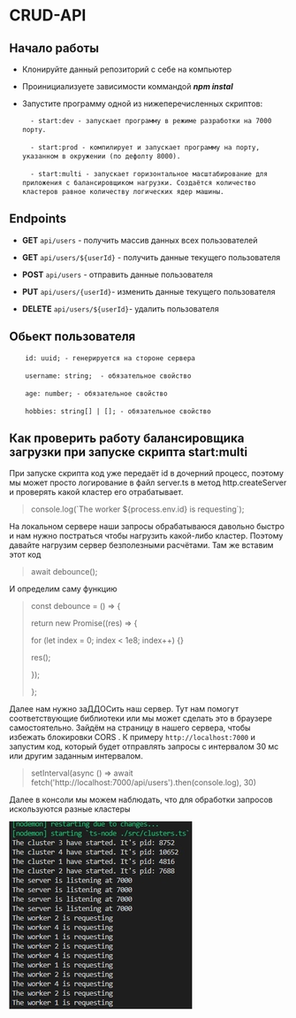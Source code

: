 # CRUD-API

## Начало работы

* Клонируйте данный репозиторий с себе на компьютер

* Проинициализуете зависимости коммандой ***npm instal***

* Запустите программу одной из нижеперечисленных скриптов:

        - start:dev - запускает программу в режиме разработки на 7000 порту.

        - start:prod - компилирует и запускает программу на порту, указанном в окружении (по дефолту 8000).

        - start:multi - запускает горизонтальное масштабирование для приложения с балансировщиком нагрузки. Создаётся количество кластеров равное количеству логических ядер машины.

## Endpoints

- **GET** `api/users` - получить массив данных всех пользователей

- **GET** `api/users/${userId}` - получить данные текущего пользователя

- **POST** `api/users` - отправить данные пользователя

- **PUT** `api/users/{userId}`- изменить данные текущего пользователя

- **DELETE** `api/users/${userId}`- удалить пользователя

## Обьект пользователя

        id: uuid; - генерируется на стороне сервера

        username: string;  - обязательное свойство

        age: number; - обязательное свойство

        hobbies: string[] | []; - обязательное свойство

## Как проверить работу балансировщика загрузки при запуске скрипта **start:multi**

При запуске скрипта код уже передаёт id в дочерний процесс, поэтому мы может просто логирование в файл
server.ts в метод http.createServer и проверять какой кластер его отрабатывает.

>console.log(\`The worker ${process.env.id} is requesting\`);

На локальном сервере наши запросы обрабатываюся давольно быстро и нам нужно постраться чтобы нагрузить
какой-либо кластер. Поэтому давайте нагрузим сервер безполезными расчётами. Там же вставим этот код

>await debounce();

И определим саму функцию

>const debounce = () => {
>
>  return new Promise<void>((res) => {
>
>    for (let index = 0; index < 1e8; index++) {}
>
>    res();
>
>  });
>
>};

Далее нам нужно заДДОСить наш сервер. Тут нам помогут соответствующие библиотеки или мы может сделать 
это в браузере самостоятельно. Зайдём на страницу в нашего сервера, чтобы избежать блокировки CORS . К примеру `http://localhost:7000` и запустим код, который будет отправлять запросы с интервалом 30 мс или другим заданным интервалом.

> setInterval(async () => await fetch('http://localhost:7000/api/users').then(console.log), 30)

Далее в консоли мы можем наблюдать, что для обработки запросов искользуются разные кластеры 

![Работа класстеров](/assets/clusters_small.jpg)